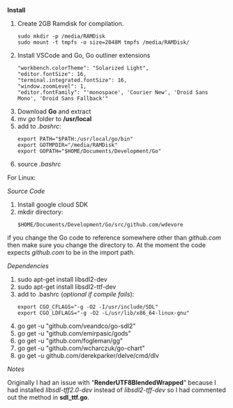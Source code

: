 **Install**

1) Create 2GB Ramdisk for compilation. 
    ```
    sudo mkdir -p /media/RAMDisk
    sudo mount -t tmpfs -o size=2048M tmpfs /media/RAMDisk/
    ```
2) Install VSCode and Go, Go outliner extensions
    ```
    "workbench.colorTheme": "Solarized Light",
    "editor.fontSize": 16,
    "terminal.integrated.fontSize": 16,
    "window.zoomLevel": 1,
    "editor.fontFamily": "'monospace', 'Courier New', 'Droid Sans Mono', 'Droid Sans Fallback'"
    ```
3) Download **Go** and extract
4) mv *go* folder to **/usr/local**
5) add to *.bashrc*:
   ```
   export PATH="$PATH:/usr/local/go/bin"
   export GOTMPDIR="/media/RAMDisk"
   export GOPATH="$HOME/Documents/Development/Go"
   ```
7) source *.bashrc*

For Linux:

*Source Code*
1) Install google cloud SDK
2) mkdir directory:
    ```
    $HOME/Documents/Development/Go/src/github.com/wdevore
    ```
if you change the Go code to reference somewhere other than *github.com* then make sure you change the directory to. At the moment the code expects *github.com* to be in the import path.

*Dependencies*
1) sudo apt-get install libsdl2-dev
2) sudo apt-get install libsdl2-ttf-dev
3) add to .bashrc (*optional if compile fails*):
    ```
    export CGO_CFLAGS="-g -O2 -I/usr/include/SDL"
    export CGO_LDFLAGS="-g -O2 -L/usr/lib/x86_64-linux-gnu"
    ```
4) go get -u "github.com/veandco/go-sdl2"
5) go get -u "github.com/emirpasic/gods"
6) go get -u "github.com/fogleman/gg"
7) go get -u "github.com/wcharczuk/go-chart"
8) go get -u github.com/derekparker/delve/cmd/dlv

*Notes*

Originally I had an issue with "**RenderUTF8BlendedWrapped**" because I had installed *libsdl-tff2.0-dev* instead of *libsdl2-tff-dev* so I had commented out the method in **sdl_ttf.go**.